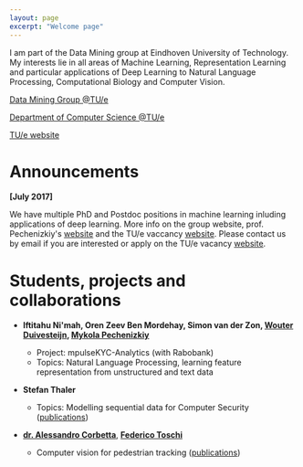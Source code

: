 ```yaml
---
layout: page
excerpt: "Welcome page"
---
```



I am part of the Data Mining group at Eindhoven University of Technology. My interests lie in all areas of Machine Learning, Representation Learning and particular applications of Deep Learning to Natural Language Processing, Computational Biology and Computer Vision.

[Data Mining Group @TU/e](https://www.tue.nl/en/research/research-centers/data-science-center-eindhoven-dsce/research/dsce-research-groups/data-mining-dm/)

[Department of Computer Science @TU/e](http://w3.win.tue.nl/en/)

[TU/e website](http://www.tue.nl)


# Announcements

**[July 2017]**

We have multiple PhD and Postdoc positions in machine learning inluding applications of deep learning. More info on the group website, prof. Pechenizkiy's [website](http://www.win.tue.nl/~mpechen/) and the TU/e vaccancy [website](https://jobs.tue.nl/en/vacancies.html). Please contact us by email if you are interested or apply on the TU/e vacancy [website](https://jobs.tue.nl/en/vacancies.html). 

# Students, projects and collaborations

* **Iftitahu Ni'mah, Oren Zeev Ben Mordehay, Simon van der Zon, [Wouter Duivesteijn](http://wwwis.win.tue.nl/~wouter/), [Mykola Pechenizkiy](http://www.win.tue.nl/~mpechen/)**
	* Project: mpulseKYC-Analytics (with Rabobank)
	* Topics: Natural Language Processing, learning feature representation from unstructured and text data

* **Stefan Thaler** 
	* Topics: Modelling sequential data for Computer Security ([publications]({{site.url}}/publications/))

* [**dr. Alessandro Corbetta**](http://corbetta.phys.tue.nl/), [**Federico Toschi**](http://toschi.phys.tue.nl/)
	* Computer vision for pedestrian tracking ([publications]({{site.url}}/publications/))
